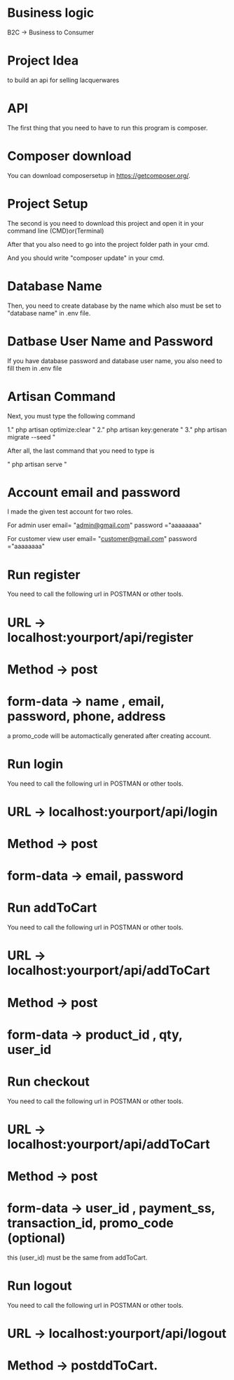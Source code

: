 # Business logic
B2C -> Business to Consumer 

# Project Idea
to build an api for selling lacquerwares

# API
The first thing that you need to have to run this program is composer.

# Composer download
You can download composersetup in https://getcomposer.org/.

# Project Setup
The second is you need to download this project and open it in your command line (CMD)or(Terminal)

After that you also need to go into the project folder path in your cmd.

And you should write "composer update" in your cmd.

# Database Name
Then, you need to create database by the name which also must be set to "database name" in .env file.

# Datbase User Name and Password
If you have database password and database user name, you also need to fill them in .env file

# Artisan Command

Next, you must type the following command 

1." php artisan optimize:clear "
2." php artisan key:generate "
3." php artisan migrate --seed "

After all, the last command that you need to type is 

" php artisan serve "

# Account email and password
I made the given test account for two roles.

For admin 
user email= "admin@gmail.com"
password ="aaaaaaaa" 

For customer view
user email= "customer@gmail.com"
password ="aaaaaaaa" 

# Run register

You need to call the following url in POSTMAN or other tools.

# URL -> localhost:yourport/api/register
# Method -> post
# form-data -> name , email, password, phone, address

a promo_code will be automactically generated after creating account.


# Run login

You need to call the following url in POSTMAN or other tools.

# URL -> localhost:yourport/api/login
# Method -> post
# form-data -> email, password


# Run addToCart

You need to call the following url in POSTMAN or other tools.

# URL -> localhost:yourport/api/addToCart
# Method -> post
# form-data -> product_id , qty, user_id



# Run checkout

You need to call the following url in POSTMAN or other tools.

# URL -> localhost:yourport/api/addToCart
# Method -> post
# form-data -> user_id , payment_ss, transaction_id, promo_code (optional)

this (user_id) must be the same from addToCart. 


# Run logout

You need to call the following url in POSTMAN or other tools.

# URL -> localhost:yourport/api/logout
# Method -> postddToCart. 


